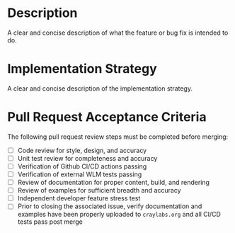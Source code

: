 # Description
A clear and concise description of what the feature or bug fix is intended to do.

# Implementation Strategy
A clear and concise description of the implementation strategy.

# Pull Request Acceptance Criteria
The following pull request review steps must be completed before merging:

 - [ ] Code review for style, design, and accuracy
 - [ ] Unit test review for completeness and accuracy
 - [ ] Verification of Github CI/CD actions passing
 - [ ] Verification of external WLM tests passing
 - [ ] Review of documentation for proper content, build, and rendering
 - [ ] Review of examples for sufficient breadth and accuracy
 - [ ] Independent developer feature stress test
 - [ ] Prior to closing the associated issue, verify documentation and examples have been properly uploaded to ``craylabs.org`` and all CI/CD tests pass post merge